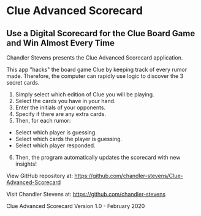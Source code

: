 # Clue Advanced Scorecard
## Use a Digital Scorecard for the Clue Board Game and Win Almost Every Time

Chandler Stevens presents the Clue Advanced Scorecard application.

This app "hacks" the board game Clue by keeping track of every rumor made.
Therefore, the computer can rapidly use logic to discover the 3 secret cards.

1. Simply select which edition of Clue you will be playing.
2. Select the cards you have in your hand.
3. Enter the initials of your opponents.
4. Specify if there are any extra cards.
5. Then, for each rumor:
- Select which player is guessing.
- Select which cards the player is guessing.
- Select which player responded.
6. Then, the program automatically updates the scorecard with new insights!

View GitHub repository at:
https://github.com/chandler-stevens/Clue-Advanced-Scorecard

Visit Chandler Stevens at: https://github.com/chandler-stevens

Clue Advanced Scorecard Version 1.0 - February 2020
